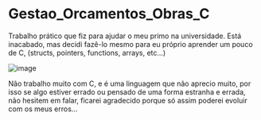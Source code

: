 # Gestao_Orcamentos_Obras_C
 Trabalho prático que fiz para ajudar o meu primo na universidade. Está inacabado, mas decidi fazê-lo mesmo para eu próprio aprender um pouco de C, (structs, pointers, functions, arrays, etc...)

![image](https://user-images.githubusercontent.com/76127743/120946887-e5f27b80-c735-11eb-8bc7-b4b1ebd4930c.png)

Não trabalho muito com C, e é uma linguagem que não aprecio muito, por isso se algo estiver errado ou pensado de uma forma estranha e errada, não hesitem em falar, ficarei agradecido porque só assim poderei evoluir com os meus erros...


